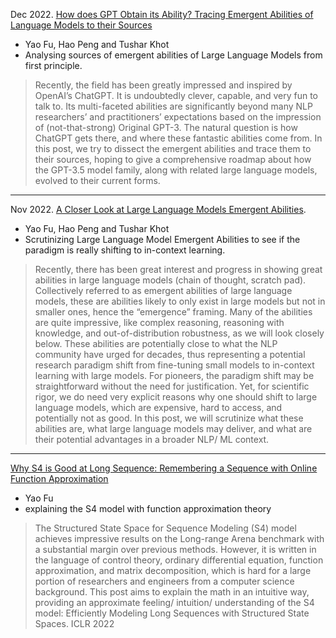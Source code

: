 

Dec 2022. [How does GPT Obtain its Ability? Tracing  Emergent Abilities of Language Models to their Sources](https://yaofu.notion.site/How-does-GPT-Obtain-its-Ability-Tracing-Emergent-Abilities-of-Language-Models-to-their-Sources-b9a57ac0fcf74f30a1ab9e3e36fa1dc1)
  * Yao Fu, Hao Peng and Tushar Khot
  * Analysing sources of emergent abilities of Large Language Models from first principle.

> Recently, the field has been greatly impressed and inspired by OpenAI’s ChatGPT. It is undoubtedly clever, capable, and very fun to talk to. Its multi-faceted abilities are significantly beyond many NLP researchers’ and practitioners’ expectations based on the impression of (not-that-strong) Original GPT-3. The natural question is how ChatGPT gets there, and where these fantastic abilities come from. In this post, we try to dissect the emergent abilities and trace them to their sources, hoping to give a comprehensive roadmap about how the GPT-3.5 model family, along with related large language models, evolved to their current forms. 

----

Nov 2022. [A Closer Look at Large Language Models Emergent Abilities](https://yaofu.notion.site/A-Closer-Look-at-Large-Language-Models-Emergent-Abilities-493876b55df5479d80686f68a1abd72f).
  * Yao Fu, Hao Peng and Tushar Khot
  * Scrutinizing Large Language Model Emergent Abilities to see if the paradigm is really shifting to in-context learning.
> Recently, there has been great interest and progress in showing great abilities in large language models (chain of thought, scratch pad). Collectively referred to as emergent abilities of large language models, these are abilities likely to only exist in large models but not in smaller ones, hence the “emergence” framing. Many of the abilities are quite impressive, like complex reasoning,  reasoning with knowledge, and out-of-distribution robustness, as we will look closely below. These abilities are potentially close to what the NLP community have urged for decades, thus representing a potential research paradigm shift from fine-tuning small models to in-context learning with large models. For pioneers, the paradigm shift may be straightforward without the need for justification. Yet, for scientific rigor, we do need very explicit reasons why one should shift to large language models, which are expensive, hard to access, and potentially not as good. In this post, we will scrutinize what these abilities are, what large language models may deliver, and what are their potential advantages in a broader NLP/ ML context. 

----

[Why S4 is Good at Long Sequence: Remembering a Sequence with Online Function Approximation](https://yaofu.notion.site/Why-S4-is-Good-at-Long-Sequence-Remembering-a-Sequence-with-Online-Function-Approximation-836fc54a49aa413b84997a265132f13f)
* Yao Fu 
* explaining the S4 model with function approximation theory
> The Structured State Space for Sequence Modeling (S4) model achieves impressive results on the Long-range Arena benchmark with a substantial margin over previous methods. However, it is written in the language of control theory, ordinary differential equation, function approximation, and matrix decomposition, which is hard for a large portion of researchers and engineers from a computer science background. This post aims to explain the math in an intuitive way, providing an approximate feeling/ intuition/ understanding of the S4 model: Efficiently Modeling Long Sequences with Structured State Spaces. ICLR 2022